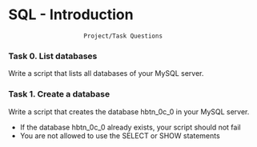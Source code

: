 # SQL - Introduction
                         Project/Task Questions

### Task 0. List databases

Write a script that lists all databases of your MySQL server.

### Task 1. Create a database

Write a script that creates the database hbtn_0c_0 in your MySQL server.
- If the database hbtn_0c_0 already exists, your script should not fail
- You are not allowed to use the SELECT or SHOW statements

